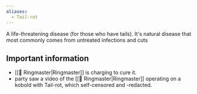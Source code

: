 ```yaml
---
aliases:
  - Tail-rot
---
```

A life-threatening disease (for those who have tails). It's natural disease that most commonly comes from untreated infections and cuts

## Important information
+ [[🦇 Ringmaster|Ringmaster]] is charging to cure it. 
+ party saw a video of the [[🦇 Ringmaster|Ringmaster]] operating on a kobold with Tail-rot, which self-censored and -redacted.
